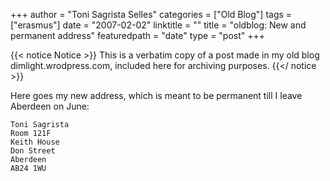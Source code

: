 +++
author = "Toni Sagrista Selles"
categories = ["Old Blog"]
tags = ["erasmus"]
date = "2007-02-02"
linktitle = ""
title = "oldblog: New and permanent address"
featuredpath = "date"
type = "post"
+++

{{< notice Notice >}}
This is a verbatim copy of a post made in my old blog dimlight.wrodpress.com, included here for archiving purposes.
{{</ notice >}}

Here goes my new address, which is meant to be permanent till I leave Aberdeen on June:

```
Toni Sagrista
Room 121F
Keith House
Don Street
Aberdeen
AB24 1WU
```
